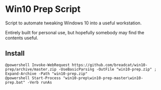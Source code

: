# Win10 Prep Script

Script to automate tweaking Windows 10 into a useful workstation.

Entirely built for personal use, but hopefully somebody may find the contents useful.

## Install
```
@powershell Invoke-WebRequest https://github.com/breadcat/win10-prep/archive/master.zip -UseBasicParsing -OutFile "win10-prep.zip" ; Expand-Archive -Path "win10-prep.zip"
@powershell Start-Process "win10-prep\win10-prep-master\win10-prep.bat" -Verb runAs
```